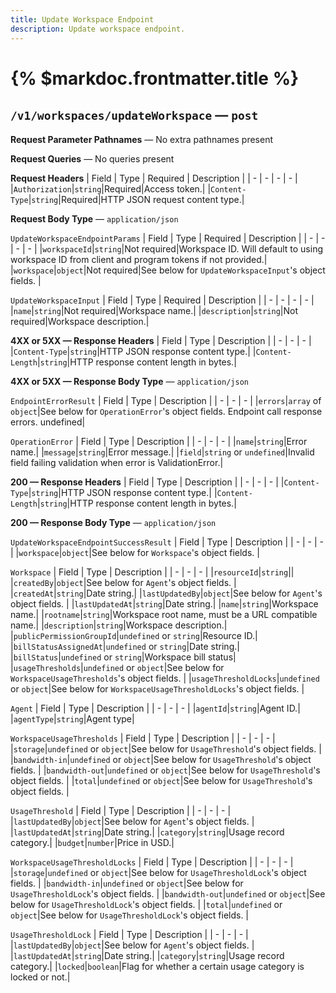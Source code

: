 ```yaml
---
title: Update Workspace Endpoint
description: Update workspace endpoint.
---
```


# {% $markdoc.frontmatter.title %}
## `/v1/workspaces/updateWorkspace` — `post`
**Request Parameter Pathnames** — No extra pathnames present

**Request Queries** — No queries present

**Request Headers**
| Field | Type | Required | Description |
| - | - | - | - |
|`Authorization`|`string`|Required|Access token.|
|`Content-Type`|`string`|Required|HTTP JSON request content type.|

**Request Body Type** — `application/json`

`UpdateWorkspaceEndpointParams`
| Field | Type | Required | Description |
| - | - | - | - |
|`workspaceId`|`string`|Not required|Workspace ID. Will default to using workspace ID from client and program tokens if not provided.|
|`workspace`|`object`|Not required|See below for `UpdateWorkspaceInput`'s object fields. |

`UpdateWorkspaceInput`
| Field | Type | Required | Description |
| - | - | - | - |
|`name`|`string`|Not required|Workspace name.|
|`description`|`string`|Not required|Workspace description.|

**4XX or 5XX  —  Response Headers**
| Field | Type | Description |
| - | - | - |
|`Content-Type`|`string`|HTTP JSON response content type.|
|`Content-Length`|`string`|HTTP response content length in bytes.|

**4XX or 5XX  —  Response Body Type** — `application/json`

`EndpointErrorResult`
| Field | Type | Description |
| - | - | - |
|`errors`|`array` of `object`|See below for `OperationError`'s object fields. Endpoint call response errors. undefined|

`OperationError`
| Field | Type | Description |
| - | - | - |
|`name`|`string`|Error name.|
|`message`|`string`|Error message.|
|`field`|`string` or `undefined`|Invalid field failing validation when error is ValidationError.|

**200  —  Response Headers**
| Field | Type | Description |
| - | - | - |
|`Content-Type`|`string`|HTTP JSON response content type.|
|`Content-Length`|`string`|HTTP response content length in bytes.|

**200  —  Response Body Type** — `application/json`

`UpdateWorkspaceEndpointSuccessResult`
| Field | Type | Description |
| - | - | - |
|`workspace`|`object`|See below for `Workspace`'s object fields. |

`Workspace`
| Field | Type | Description |
| - | - | - |
|`resourceId`|`string`||
|`createdBy`|`object`|See below for `Agent`'s object fields. |
|`createdAt`|`string`|Date string.|
|`lastUpdatedBy`|`object`|See below for `Agent`'s object fields. |
|`lastUpdatedAt`|`string`|Date string.|
|`name`|`string`|Workspace name.|
|`rootname`|`string`|Workspace root name, must be a URL compatible name.|
|`description`|`string`|Workspace description.|
|`publicPermissionGroupId`|`undefined` or `string`|Resource ID.|
|`billStatusAssignedAt`|`undefined` or `string`|Date string.|
|`billStatus`|`undefined` or `string`|Workspace bill status|
|`usageThresholds`|`undefined` or `object`|See below for `WorkspaceUsageThresholds`'s object fields. |
|`usageThresholdLocks`|`undefined` or `object`|See below for `WorkspaceUsageThresholdLocks`'s object fields. |

`Agent`
| Field | Type | Description |
| - | - | - |
|`agentId`|`string`|Agent ID.|
|`agentType`|`string`|Agent type|

`WorkspaceUsageThresholds`
| Field | Type | Description |
| - | - | - |
|`storage`|`undefined` or `object`|See below for `UsageThreshold`'s object fields. |
|`bandwidth-in`|`undefined` or `object`|See below for `UsageThreshold`'s object fields. |
|`bandwidth-out`|`undefined` or `object`|See below for `UsageThreshold`'s object fields. |
|`total`|`undefined` or `object`|See below for `UsageThreshold`'s object fields. |

`UsageThreshold`
| Field | Type | Description |
| - | - | - |
|`lastUpdatedBy`|`object`|See below for `Agent`'s object fields. |
|`lastUpdatedAt`|`string`|Date string.|
|`category`|`string`|Usage record category.|
|`budget`|`number`|Price in USD.|


`WorkspaceUsageThresholdLocks`
| Field | Type | Description |
| - | - | - |
|`storage`|`undefined` or `object`|See below for `UsageThresholdLock`'s object fields. |
|`bandwidth-in`|`undefined` or `object`|See below for `UsageThresholdLock`'s object fields. |
|`bandwidth-out`|`undefined` or `object`|See below for `UsageThresholdLock`'s object fields. |
|`total`|`undefined` or `object`|See below for `UsageThresholdLock`'s object fields. |

`UsageThresholdLock`
| Field | Type | Description |
| - | - | - |
|`lastUpdatedBy`|`object`|See below for `Agent`'s object fields. |
|`lastUpdatedAt`|`string`|Date string.|
|`category`|`string`|Usage record category.|
|`locked`|`boolean`|Flag for whether a certain usage category is locked or not.|




